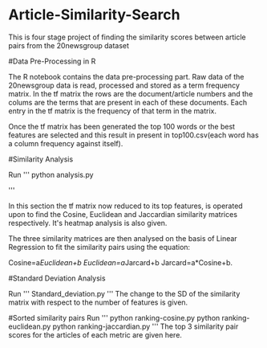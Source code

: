 # Article-Similarity-Search


This is four stage project of finding the similarity scores between article pairs from the 20newsgroup dataset

#Data Pre-Processing in R

The R notebook contains the data pre-processing part. Raw data of the 20newsgroup data is read, processed and stored as a term frequency matrix. In the tf matrix the rows are the document/article numbers and the colums are the terms that are present in each of these documents. Each entry in the tf matrix is the frequency of that term in the matrix.

Once the tf matrix has been generated the top 100 words or the best features are selected and this result in present in top100.csv(each word has a column frequency against itself).


#Similarity Analysis

Run
'''
python analysis.py

'''

In this section the tf matrix now reduced to its top features, is operated upon to find the Cosine, Euclidean and Jaccardian similarity matrices respectively. It's heatmap analysis is also given.

The three similarity matrices are then analysed on the basis of Linear Regression to fit the similarity pairs using the equation:

Cosine=a*Euclidean+b
Euclidean=a*Jarcard+b
Jarcard=a*Cosine+b.

#Standard Deviation Analysis

Run
'''
Standard_deviation.py
'''
The change to the SD of the similarity matrix with respect to the number of features is given.

#Sorted similarity pairs
Run
'''
python ranking-cosine.py
python ranking-euclidean.py
python ranking-jaccardian.py
'''
The top 3 similarity pair scores for the articles of each metric are given here.

